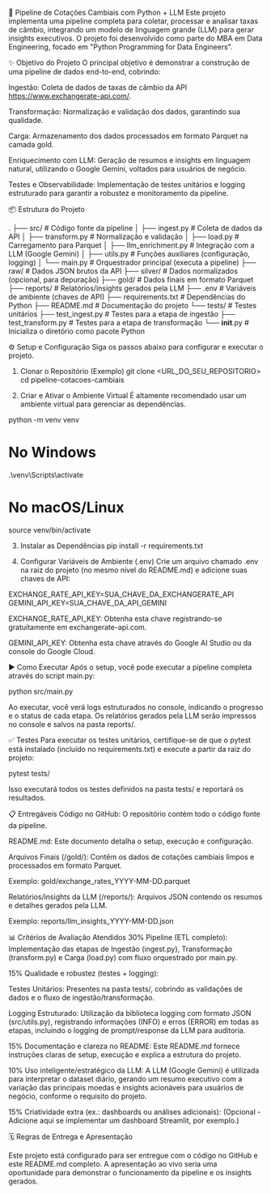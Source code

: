🚀 Pipeline de Cotações Cambiais com Python + LLM
Este projeto implementa uma pipeline completa para coletar, processar e analisar taxas de câmbio, integrando um modelo de linguagem grande (LLM) para gerar insights executivos. O projeto foi desenvolvido como parte do MBA em Data Engineering, focado em "Python Programming for Data Engineers".

✨ Objetivo do Projeto
O principal objetivo é demonstrar a construção de uma pipeline de dados end-to-end, cobrindo:

Ingestão: Coleta de dados de taxas de câmbio da API https://www.exchangerate-api.com/.

Transformação: Normalização e validação dos dados, garantindo sua qualidade.

Carga: Armazenamento dos dados processados em formato Parquet na camada gold.

Enriquecimento com LLM: Geração de resumos e insights em linguagem natural, utilizando o Google Gemini, voltados para usuários de negócio.

Testes e Observabilidade: Implementação de testes unitários e logging estruturado para garantir a robustez e monitoramento da pipeline.

📦 Estrutura do Projeto


.
├── src/                      # Código fonte da pipeline
│   ├── ingest.py             # Coleta de dados da API
│   ├── transform.py          # Normalização e validação
│   ├── load.py               # Carregamento para Parquet
│   ├── llm_enrichment.py     # Integração com a LLM (Google Gemini)
│   ├── utils.py              # Funções auxiliares (configuração, logging)
│   └── main.py               # Orquestrador principal (executa a pipeline)
├── raw/                      # Dados JSON brutos da API
├── silver/                   # Dados normalizados (opcional, para depuração)
├── gold/                     # Dados finais em formato Parquet
├── reports/                  # Relatórios/insights gerados pela LLM
├── .env                      # Variáveis de ambiente (chaves de API)
├── requirements.txt          # Dependências do Python
├── README.md                 # Documentação do projeto
└── tests/                    # Testes unitários
    ├── test_ingest.py        # Testes para a etapa de ingestão
    ├── test_transform.py     # Testes para a etapa de transformação
    └── __init__.py           # Inicializa o diretório como pacote Python


    

⚙️ Setup e Configuração
Siga os passos abaixo para configurar e executar o projeto.

1. Clonar o Repositório (Exemplo)
git clone <URL_DO_SEU_REPOSITORIO>
cd pipeline-cotacoes-cambiais

2. Criar e Ativar o Ambiente Virtual
É altamente recomendado usar um ambiente virtual para gerenciar as dependências.

python -m venv venv
# No Windows
.\venv\Scripts\activate
# No macOS/Linux
source venv/bin/activate

3. Instalar as Dependências
pip install -r requirements.txt

4. Configurar Variáveis de Ambiente (.env)
Crie um arquivo chamado .env na raiz do projeto (no mesmo nível do README.md) e adicione suas chaves de API:

EXCHANGE_RATE_API_KEY=SUA_CHAVE_DA_EXCHANGERATE_API
GEMINI_API_KEY=SUA_CHAVE_DA_API_GEMINI

EXCHANGE_RATE_API_KEY: Obtenha esta chave registrando-se gratuitamente em exchangerate-api.com.

GEMINI_API_KEY: Obtenha esta chave através do Google AI Studio ou da console do Google Cloud.

▶️ Como Executar
Após o setup, você pode executar a pipeline completa através do script main.py:

python src/main.py

Ao executar, você verá logs estruturados no console, indicando o progresso e o status de cada etapa. Os relatórios gerados pela LLM serão impressos no console e salvos na pasta reports/.

✅ Testes
Para executar os testes unitários, certifique-se de que o pytest está instalado (incluído no requirements.txt) e execute a partir da raiz do projeto:

pytest tests/

Isso executará todos os testes definidos na pasta tests/ e reportará os resultados.

📋 Entregáveis
Código no GitHub: O repositório contém todo o código fonte da pipeline.

README.md: Este documento detalha o setup, execução e configuração.

Arquivos Finais (/gold/): Contêm os dados de cotações cambiais limpos e processados em formato Parquet.

Exemplo: gold/exchange_rates_YYYY-MM-DD.parquet

Relatórios/insights da LLM (/reports/): Arquivos JSON contendo os resumos e detalhes gerados pela LLM.

Exemplo: reports/llm_insights_YYYY-MM-DD.json

📊 Critérios de Avaliação Atendidos
30% Pipeline (ETL completo): Implementação das etapas de Ingestão (ingest.py), Transformação (transform.py) e Carga (load.py) com fluxo orquestrado por main.py.

15% Qualidade e robustez (testes + logging):

Testes Unitários: Presentes na pasta tests/, cobrindo as validações de dados e o fluxo de ingestão/transformação.

Logging Estruturado: Utilização da biblioteca logging com formato JSON (src/utils.py), registrando informações (INFO) e erros (ERROR) em todas as etapas, incluindo o logging de prompt/response da LLM para auditoria.

15% Documentação e clareza no README: Este README.md fornece instruções claras de setup, execução e explica a estrutura do projeto.

10% Uso inteligente/estratégico da LLM: A LLM (Google Gemini) é utilizada para interpretar o dataset diário, gerando um resumo executivo com a variação das principais moedas e insights acionáveis para usuários de negócio, conforme o requisito do projeto.

15% Criatividade extra (ex.: dashboards ou análises adicionais): (Opcional - Adicione aqui se implementar um dashboard Streamlit, por exemplo.)

🗓️ Regras de Entrega e Apresentação

Este projeto está configurado para ser entregue com o código no GitHub e este README.md completo. A apresentação ao vivo seria uma oportunidade para demonstrar o funcionamento da pipeline e os insights gerados.
